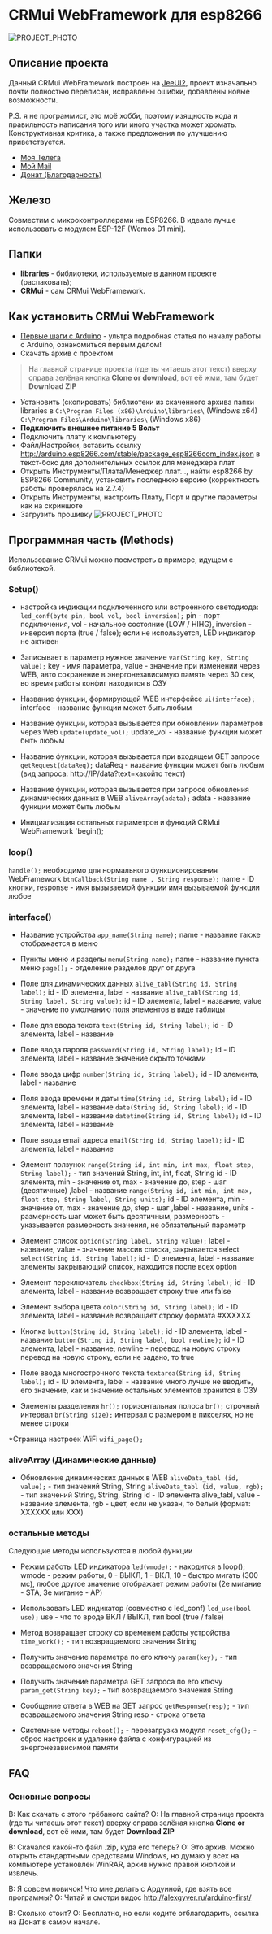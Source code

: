 ﻿# CRMui WebFramework для esp8266
![PROJECT_PHOTO](https://github.com/WonderCRM/CRMui/blob/master/screen.png)


## Описание проекта
Данный CRMui WebFramework построен на [JeeUI2](https://github.com/jeecrypt/JeeUI2), проект изначально почти полностью переписан, исправлены ошибки, добавлены новые возможности.

P.S. я не программист, это моё хобби, поэтому изящность кода и правильность написания того или иного участка может хромать.
Конструктивная критика, а также предложения по улучшению приветствуется.

* [Моя Телега](https://t.me/User624)
* [Мой Mail](mailto:crm.dev@bk.ru)
* [Донат (Благодарность)](https://donatepay.ru/don/crmdev)

## Железо
Совместим с микроконтроллерами на ESP8266. В идеале лучше использовать с модулем ESP-12F (Wemos D1 mini).

## Папки
- **libraries** - библиотеки, используемые в данном проекте (распаковать);
- **CRMui** - сам CRMui WebFramework.

## Как установить CRMui WebFramework
* [Первые шаги с Arduino](http://alexgyver.ru/arduino-first/) - ультра подробная статья по началу работы с Arduino, ознакомиться первым делом!
* Скачать архив с проектом
> На главной странице проекта (где ты читаешь этот текст) вверху справа зелёная кнопка **Clone or download**, вот её жми, там будет **Download ZIP**
* Установить (скопировать) библиотеки из скаченного архива папки libraries в
`C:\Program Files (x86)\Arduino\libraries\` (Windows x64)  
`C:\Program Files\Arduino\libraries\` (Windows x86)
* **Подключить внешнее питание 5 Вольт**
* Подключить плату к компьютеру
* Файл/Настройки, вставить ссылку http://arduino.esp8266.com/stable/package_esp8266com_index.json в текст-бокс для дополнительных ссылок для менеджера плат
* Открыть Инструменты/Плата/Менеджер плат…, найти esp8266 by ESP8266 Community, установить последнюю версию (корректность работы проверялась на 2.7.4)
* Открыть Инструменты, настроить Плату, Порт и другие параметры как на скриншоте
* Загрузить прошивку
![PROJECT_PHOTO](https://github.com/WonderCRM/CRMui/blob/master/sett.png)


## Программная часть (Methods)
Использование CRMui можно посмотреть в примере, идущем с библиотекой.

### Setup()
* настройка индикации подключенного или встроенного светодиода: 
`led_conf(byte pin, bool vol, bool inversion);` pin - порт подключения, vol - начальное состояние (LOW / HIHG), inversion - инверсия порта (true / false);
если не используется, LED индикатор не активен

* Записывает в параметр нужное значение
`var(String key, String value);`  key - имя параметра, value - значение
при изменении через WEB, авто сохранение в энергонезависимую память через 30 сек, во время работы конфиг находится в ОЗУ

* Название функции, формирующей WEB интерфейсе
`ui(interface);` interface - название функции
может быть любым

* Название функции, которая вызывается при обновлении параметров через Web
`update(update_vol);` update_vol - название функции
может быть любым

* Название функции, которая вызывается при входящем GET запросе
`getRequest(dataReq);` dataReq - название функции
может быть любым (вид запроса:   http://IP/data?text=какойто текст)

* Название функции, которая вызывается при запросе обновления динамических данных в WEB
`aliveArray(adata);` adata - название функции
может быть любым

* Инициализация остальных параметров и функций CRMui WebFramework
`begin();

### loop()
`handle();`
необходимо для нормального функционирования WebFramework
`btnCallback(String name , String response);` name - ID кнопки, response - имя вызываемой функции
имя вызываемой функции любое

### interface()
* Название устройства
`app_name(String name);` name - название
также отображается в меню
 
* Пункты меню и разделы
`menu(String name);` name - название пункта меню
`page();` - отделение разделов друг от друга

* Поле для динамических данных
`alive_tabl(String id, String label);` id - ID элемента, label - название
`alive_tabl(String id, String label, String value);` id - ID элемента, label - название, value - значение по умолчанию
поля элементов в виде таблицы

* Поле для ввода текста
`text(String id, String label);` id - ID элемента, label - название

* Поле ввода пароля
`password(String id, String label);` id - ID элемента, label - название
значение скрыто точками

* Поле ввода цифр
`number(String id, String label);` id - ID элемента, label - название

* Поля ввода времени и даты
`time(String id, String label);` id - ID элемента, label - название
`date(String id, String label);` id - ID элемента, label - название
`datetime(String id, String label);` id - ID элемента, label - название

* Поле ввода email адреса
`email(String id, String label);` id - ID элемента, label - название

* Элемент ползунок
`range(String id, int min, int max, float step, String label);`  - тип значений String, int, int, float, String
id - ID элемента, min - значение от, max - значение до, step - шаг (десятичные) ,label - название
`range(String id, int min, int max, float step, String label, String units);` id - ID элемента, min - значение от, max - значение до, step - шаг ,label - название, units - размерность
шаг может быть десятичным, размерность - указывается размерность значения, не обязательный параметр

* Элемент список
`option(String label, String value);` label - название, value - значение
массив списка, закрывается select
`select(String id, String label);` id - ID элемента, label - название
элементы закрывающий список, находится после всех option

* Элемент переключатель
`checkbox(String id, String label);` id - ID элемента, label - название
возвращает строку true или false


* Элемент выбора цвета
`color(String id, String label);` id - ID элемента, label - название
возвращает строку  формата #XXXXXX

* Кнопка
`button(String id, String label);` id - ID элемента, label - название
`button(String id, String label, bool newline);` id - ID элемента, label - название, newline - перевод на новую строку
перевод на новую строку, если не задано, то true

* Поле ввода многострочного текста
`textarea(String id, String label);` id - ID элемента, label - название
много лучше не вводить, его значение, как и значение остальных элементов хранится в ОЗУ

* Элементы разделения
`hr();`
горизонтальная полоса
`br();`
строчный интервал
`br(String size);`
интервал с размером в пикселях, но не менее строки

*Страница настроек WiFi 
`wifi_page();`

### aliveArray (Динамические данные)

* Обновление динамических данных в WEB 
`aliveData_tabl (id, value);` - тип значений String, String
`aliveData_tabl (id, value, rgb);` - тип значений String, String, String
id - ID элемента alive_tabl, value - название элемента, rgb - цвет, если не указан, то белый (формат: XXXXXX или XXX)

### остальные методы
Следующие методы используются в любой функции

* Режим работы LED индикатора
`led(wmode);` - находится в loop();
wmode - режим работы, 0 - ВЫКЛ, 1 - ВКЛ, 10 - быстро мигать (300 мс), любое другое значение отображает режим работы (2е мигание - STA, 3е мигание - AP)

* Использовать LED индикатор (совместно с led_conf)
`led_use(bool use);`
use - что то вроде ВКЛ / ВЫКЛ, тип bool (true / false)

* Метод возвращает строку со временем работы устройства
`time_work();` - тип возвращаемого значения String

* Получить значение параметра по его ключу
`param(key);` - тип возвращаемого значения String

* Получить значение параметра GET запроса по его ключу
 `param_get(String key);` - тип возвращаемого значения String
 
 * Сообщение ответа в WEB на GET запрос
`getResponse(resp);` - тип возвращаемого значения String
resp - строка ответа

* Системные методы
`reboot();` - перезагрузка модуля
`reset_cfg();` - сброс настроек и удаление файла с конфигурацией из энергонезависимой памяти

## FAQ
### Основные вопросы
В: Как скачать с этого грёбаного сайта? 
О: На главной странице проекта (где ты читаешь этот текст) вверху справа зелёная кнопка **Clone or download**, вот её жми, там будет **Download ZIP**

В: Скачался какой-то файл .zip, куда его теперь? 
О: Это архив. Можно открыть стандартными средствами Windows, но думаю у всех на компьютере установлен WinRAR, архив нужно правой кнопкой и извлечь.

В: Я совсем новичок! Что мне делать с Ардуиной, где взять все программы? 
О: Читай и смотри видос http://alexgyver.ru/arduino-first/

В: Сколько стоит? 
О: Бесплатно, но если ходите отблагодарить, ссылка на Донат в самом начале.

